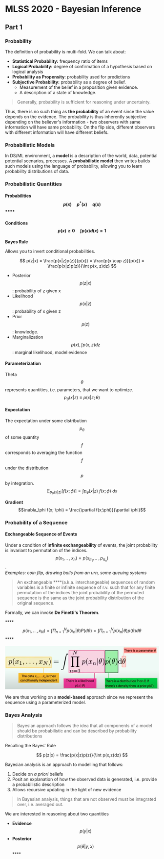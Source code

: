 # MLSS 2020 - Bayesian Inference

## Part 1

### Probability

The definition of probability is multi-fold. We can talk about:

* **Statistical Probability:** frequency ratio of items
* **Logical Probability:** degree of confirmation of a hypothesis based on logical analysis
* **Probability as Propensity**: probability used for predictions
* **Subjective Probability:** probability as a degree of belief. 
  * Measurement of the belief in a proposition given evidence. 
  * A description of a state of knowledge.

> Generally, probability is sufficient for reasoning under uncertainty.

Thus, there is no such thing as **the probability** of an event since the value depends on the evidence. The probability is thus inherently subjective depending on the believer's information - two observers with same information will have same probability. On the flip side, different observers with different information will have different beliefs.

### Probabilistic Models

In DS/ML environment, a **model** is a description of the world, data, potential potential scenarios, processes. A **probabilistic model** then writes builds such models using the language of probability, allowing you to learn probability distributions of data.

### Probabilistic Quantities

#### Probabilities $$p(x) \quad p^*(x) \quad q(x)$$\*\*\*\*

#### Conditions $$p(x)\geq 0 \quad \int p(x) d(x) = 1$$

**Bayes Rule**

Allows you to invert conditional probabilities.

$$
p(z|x) = \frac{p(x|z)p(z)}{p(x)} = \frac{p(x \cap z)}{p(x)} = \frac{p(x|z)p(z)}{\int p(x, z)dz}
$$

* Posterior $$p(z|x)$$: probability of z given x
* Likelihood $$p(x|z)$$: probability of x given z
* Prior $$p(z)$$: knowledge.
* Marginalization $$p(x), \int p(x,z)dz$$: marginal likelihood, model evidence

#### Parameterization

Theta $$\theta$$represents quantities, i.e. parameters, that we want to optimize.$$p_\theta(x|z) \equiv p(x|z; \theta)$$

#### Expectation

The expectation under some distribution $$p_\theta$$ of some quantity$$f$$ corresponds to averaging the function $$f$$under the distribution $$p$$by integration.$$\mathbb{E}_{p_{\theta}(x|z)}[f(x;\phi)] = \int p_\theta(x|z)\ f(x;\phi)\ dx$$

**Gradient**  
$$\nabla_\phi f(x; \phi) = \frac{\partial f(x;\phi)}{\partial \phi}$$

### Probability of a Sequence

#### Exchangeable Sequence of Events

Under a condition of **infinite exchangeability** of events, the joint probability is invariant to permutation of the indices. $$p(x_1, ..\ , x_n) = p(x_{\pi_1}, ..\ , p_{\pi_n})$$.   
_Examples: coin flip, drawing balls from an urn, some queuing systems_

> An exchangeable ****\(a.k.a. interchangeable\) sequences of random variables is a finite or infinite sequence of r.v. such that for any finite permutation of the indices the joint probability of the permuted sequence is the same as the joint probability distribution of the original sequence.

Formally, we can invoke **De Finetti's Theorem**. 

\*\*\*\*$$p(x_1, \ .. \ , x_N) = \int \Pi^N_{n=1}p(x_n| \theta)P(d\theta) =  \int \Pi^N_{n=1}p(x_n| \theta)p(\theta)d\theta$$\*\*\*\*

![](.gitbook/assets/image%20%2842%29.png)

We are thus working on a **model-based** approach since we represent the sequence using a parameterized model.

### Bayes Analysis

> Bayesian approach follows the idea that all components of a model should be probabilistic and can be described by probability distributions

Recalling the Bayes' Rule

$$
p(z|x) = \frac{p(x|z)p(z)}{\int p(x,z)dz}
$$

Bayesian analysis is an approach to modelling that follows:

1. Decide on _a priori_ beliefs
2. Posit an explanation of how the observed data is generated, i.e. provide a probabilistic description
3. Allows recursive updating in the light of new evidence

> In Bayesian analysis, things that are not observed must be integrated over, i.e. averaged out.

We are interested in reasoning about two quantities

* **Evidence** $$p(y|x)$$
* **Posterior** $$p(\theta | y, x)$$\*\*\*\*

